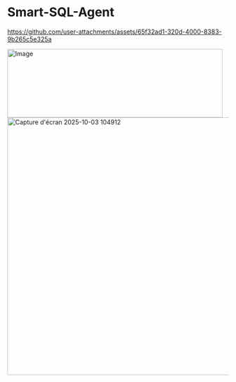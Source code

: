 # Smart-SQL-Agent

https://github.com/user-attachments/assets/65f32ad1-320d-4000-8383-9b265c5e325a


<img width="490" height="156" alt="Image" src="https://github.com/user-attachments/assets/0772fa7f-7a52-43ad-8a63-aefd6f42d62a" />


<img width="1155" height="587" alt="Capture d'écran 2025-10-03 104912" src="https://github.com/user-attachments/assets/dec35349-244e-48d8-928f-cf57c83fe985" />

